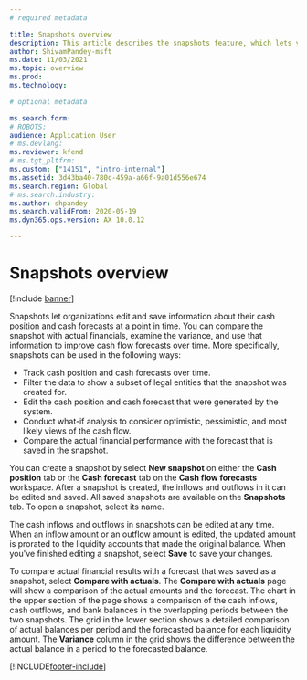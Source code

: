 ```yaml
---
# required metadata

title: Snapshots overview
description: This article describes the snapshots feature, which lets you save a cash flow forecast for analysis or comparison with actuals later. When you generate a cash flow forecast, you can save that forecast as a "snapshot." You can then use that snapshots to edit the accounts that were included in the forecast, or compare the forecast in the snapshot to actuals.
author: ShivamPandey-msft
ms.date: 11/03/2021
ms.topic: overview
ms.prod: 
ms.technology: 

# optional metadata

ms.search.form: 
# ROBOTS: 
audience: Application User
# ms.devlang: 
ms.reviewer: kfend
# ms.tgt_pltfrm: 
ms.custom: ["14151", "intro-internal"]
ms.assetid: 3d43ba40-780c-459a-a66f-9a01d556e674
ms.search.region: Global
# ms.search.industry: 
ms.author: shpandey
ms.search.validFrom: 2020-05-19
ms.dyn365.ops.version: AX 10.0.12

---
```


# Snapshots overview

[!include [banner](../includes/banner.md)]

Snapshots let organizations edit and save information about their cash position and cash forecasts at a point in time. You can compare the snapshot with actual financials, examine the variance, and use that information to improve cash flow forecasts over time. More specifically, snapshots can be used in the following ways:

- Track cash position and cash forecasts over time.
- Filter the data to show a subset of legal entities that the snapshot was created for.
- Edit the cash position and cash forecast that were generated by the system.
- Conduct what-if analysis to consider optimistic, pessimistic, and most likely views of the cash flow.
- Compare the actual financial performance with the forecast that is saved in the snapshot.

You can create a snapshot by select **New snapshot** on either the **Cash position** tab or the **Cash forecast** tab on the **Cash flow forecasts** workspace. After a snapshot is created, the inflows and outflows in it can be edited and saved. All saved snapshots are available on the **Snapshots** tab. To open a snapshot, select its name.

The cash inflows and outflows in snapshots can be edited at any time. When an inflow amount or an outflow amount is edited, the updated amount is prorated to the liquidity accounts that made the original balance. When you've finished editing a snapshot, select **Save** to save your changes.

To compare actual financial results with a forecast that was saved as a snapshot, select **Compare with actuals**. The **Compare with actuals** page will show a comparison of the actual amounts and the forecast. The chart in the upper section of the page shows a comparison of the cash inflows, cash outflows, and bank balances in the overlapping periods between the two snapshots. The grid in the lower section shows a detailed comparison of actual balances per period and the forecasted balance for each liquidity amount. The **Variance** column in the grid shows the difference between the actual balance in a period to the forecasted balance.

[!INCLUDE[footer-include](../../includes/footer-banner.md)]
